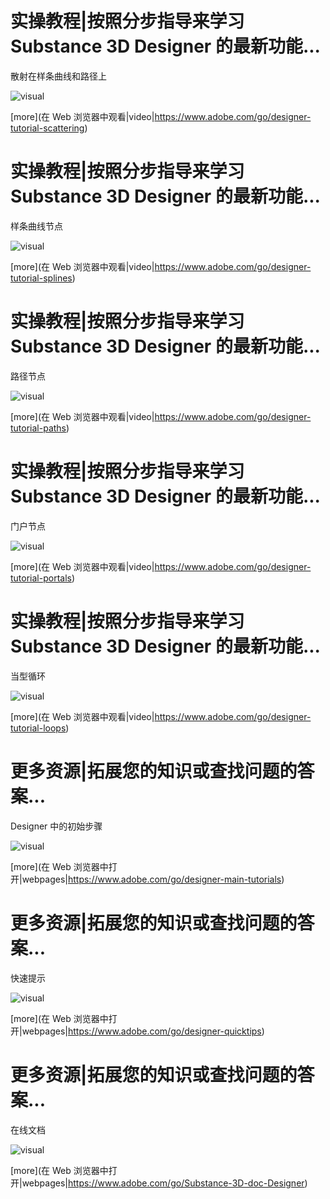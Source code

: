 <!--Entry format-->
<!--
# Section name|Section description
Element description
![visual]([image file])
[more](link text|icon|url)
-->

# 实操教程|按照分步指导来学习 Substance 3D Designer 的最新功能...
散射在样条曲线和路径上

![visual](tutorial5.png)

[more](在 Web 浏览器中观看|video|https://www.adobe.com/go/designer-tutorial-scattering)

# 实操教程|按照分步指导来学习 Substance 3D Designer 的最新功能...
样条曲线节点

![visual](tutorial1.png)

[more](在 Web 浏览器中观看|video|https://www.adobe.com/go/designer-tutorial-splines)

# 实操教程|按照分步指导来学习 Substance 3D Designer 的最新功能...
路径节点

![visual](tutorial2.png)

[more](在 Web 浏览器中观看|video|https://www.adobe.com/go/designer-tutorial-paths)

# 实操教程|按照分步指导来学习 Substance 3D Designer 的最新功能...
门户节点

![visual](tutorial3.png)

[more](在 Web 浏览器中观看|video|https://www.adobe.com/go/designer-tutorial-portals)

# 实操教程|按照分步指导来学习 Substance 3D Designer 的最新功能...
当型循环

![visual](tutorial4.png)

[more](在 Web 浏览器中观看|video|https://www.adobe.com/go/designer-tutorial-loops)


# 更多资源|拓展您的知识或查找问题的答案...
Designer 中的初始步骤

![visual](resource1.png)

[more](在 Web 浏览器中打开|webpages|https://www.adobe.com/go/designer-main-tutorials)

# 更多资源|拓展您的知识或查找问题的答案...
快速提示

![visual](resource2.png)

[more](在 Web 浏览器中打开|webpages|https://www.adobe.com/go/designer-quicktips)

# 更多资源|拓展您的知识或查找问题的答案...
在线文档

![visual](resource3.png)

[more](在 Web 浏览器中打开|webpages|https://www.adobe.com/go/Substance-3D-doc-Designer)